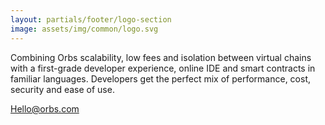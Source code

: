 ```yaml
---
layout: partials/footer/logo-section
image: assets/img/common/logo.svg
---
```


Combining Orbs scalability, low fees and isolation between virtual chains with a first-grade developer experience, online IDE and smart contracts in familiar languages. Developers get the perfect mix of performance, cost, security and ease of use.

[Hello@orbs.com](Hello@orbs.com "email")
